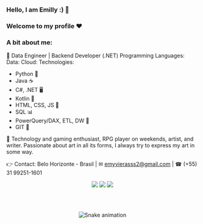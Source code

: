 
### Hello, I am Emilly :) 🦇
### Welcome to my profile ❤️

### A bit about me:
💛 Data Engineer | Backend Developer (.NET)
Programming Languages:
Data:
Cloud:
Technologies:
- Python 🐍
- Java ☕
- C#, .NET 🖥️
- Kotlin 📱
- HTML, CSS, JS 🎨
- SQL 📊
- PowerQuery/DAX, ETL, DW 💼
- GIT 🔄

🤍 Technology and gaming enthusiast, RPG player on weekends, artist, and writer. Passionate about art in all its forms, I always try to express my art in some way.

👉 Contact:
Belo Horizonte - Brasil | ✉ emyvierasss2@gmail.com | ☎ (+55) 31 99251-1601

<div align="center">
  <a href="https://www.instagram.com/emm.ravier/" target="_blank"><img src="https://img.shields.io/badge/-Instagram-%23E4405F?style=for-the-badge&logo=instagram&logoColor=white" target="_blank"></a>
  <a href="https://www.linkedin.com/in/emyviera/" target="_blank"><img src="https://img.shields.io/badge/-LinkedIn-%230077B5?style=for-the-badge&logo=linkedin&logoColor=white" target="_blank"></a> 
  <a href="emyvierasss2@gmail.com"><img src="https://img.shields.io/badge/-Gmail-%23333?style=for-the-badge&logo=gmail&logoColor=white" target="_blank"></a>
</div>

##

</div><br>

  <div align="center">

  ![Snake animation](https://github.com/danielbped/danielbped/blob/output/github-contribution-grid-snake.svg)
  
</div>



